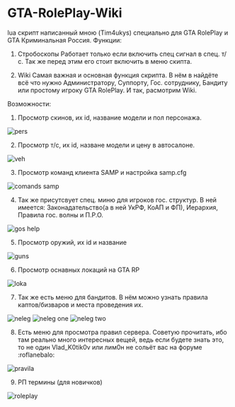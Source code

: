 # GTA-RolePlay-Wiki
lua скрипт написанный мною (Tim4ukys) специально для GTA RolePlay и GTA Криминальная Россия. 
Функции: 

1) Стробоскопы
Работает только если включить спец сигнал в спец. т/с. Так же перед этим его стоит включить в меню скипта.

2) Wiki 
Самая важная и основная функция скрипта. В нём в найдёте всё что нужно Администратору, Суппорту, Гос. сотруднику, Бандиту или простому игроку GTA RolePlay.
И так, расмотрим Wiki.

Возможности:

1) Просмотр скинов, их id, название модели и пол персонажа.

![pers](https://i.imgur.com/I7A54Ih.png)

2) Просмотр т/с, их id, назване модели и цену в автосалоне.

![veh](https://i.imgur.com/db1Nrft.png)

3) Просмотр команд клиента SAMP и настройка samp.cfg

![comands samp](https://i.imgur.com/bpQLiqM.png)

4) Так же присутсвует спец. миню для игроков гос. структур. В ней имеется: Законадательство(а в ней УкРФ, КоАП и ФП), Иерархия, Правила гос. волны и П.Р.О.

![gos help](https://i.imgur.com/CLwXnbB.png)

5) Просмотр оружий, их id и название

![guns](https://i.imgur.com/dRAZ4se.png)

6) Просмотр оснавных локаций на GTA RP

![loka](https://i.imgur.com/jbgBWEM.png)

7) Так же есть меню для бандитов. В нём можно узнать правила каптов/бизваров и места проведения их.

![neleg](https://i.imgur.com/sNOGbp1.png) ![neleg one](https://i.imgur.com/h6qQYOm.png) ![neleg two](https://i.imgur.com/s4pFqPC.png)

8) Есть меню для просмотра правил сервера. Советую прочитать, ибо там реально много интересных вещей, ведь если будете знать это, то не один Vlad_K0tik0v или лим0н не сольёт вас на форуме :roflanebalo:

![pravila](https://i.imgur.com/585D7tD.png)

9) РП термины (для новичков)

![roleplay](https://i.imgur.com/vhJe8ug.png)


